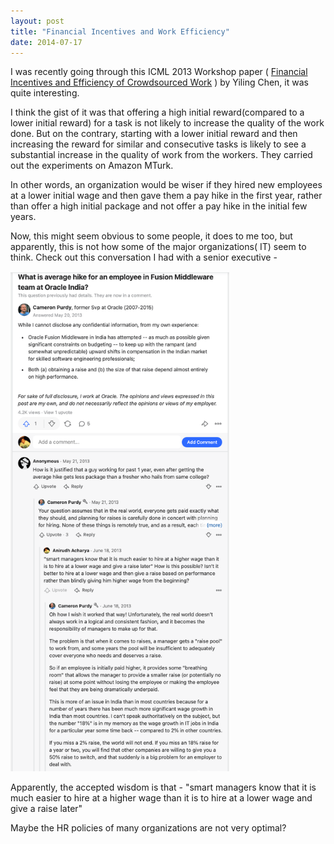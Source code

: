 ```yaml
---
layout: post
title: "Financial Incentives and Work Efficiency"
date: 2014-07-17
---
```


I was recently going through this ICML 2013 Workshop paper ( <a href="https://www.aaai.org/ocs/index.php/AAAI/AAAI13/paper/viewFile/6301/6887" target="_blank">Financial Incentives and Efficiency of Crowdsourced Work</a> ) by Yiling Chen, it was quite interesting.

I think the gist of it was that offering a high initial reward(compared to a lower initial reward) for a task is not likely to increase the quality of the work done. But on the contrary, starting with a lower initial reward and then increasing the reward for similar and consecutive tasks is likely to see a substantial increase in the quality of work from the workers. They carried out the experiments on Amazon MTurk.

In other words, an organization would be wiser if they hired new employees at a lower initial wage and then gave them a pay hike in the first year, rather than offer a high initial package and not offer a pay hike in the initial few years.

Now, this might seem obvious to some people, it does to me too, but apparently, this is not how some of the major organizations( IT) seem to think. Check out this conversation I had with a senior executive -

<img src="/images/incentives.png" alt="Conversation Thread" style="height: 800px; width:350px;"/>

Apparently, the accepted wisdom is that - "smart managers know that it is much easier to hire at a higher wage than it is to hire at a lower wage and give a raise later"

Maybe the HR policies of many organizations are not very optimal?

